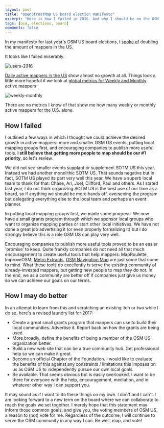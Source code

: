 ```yaml
---
layout: post
title: "OpenStreetMap US board election manifesto"
excerpt: "Here is how I failed in 2016. And why I should be on the OSM US board in 2017."
tags: [osm, elections, board]
comments: false
---
```


In my manifesto for last year's OSM US board elections, I [spoke of](https://www.openstreetmap.org/user/mvexel/diary/36087) doubling the amount of mappers in the US.

It looks like I failed miserably.

![users-2016](https://blog-image-hosting.s3.amazonaws.com/users-2016.PNG)

[Daily active mappers in the US](http://osmstats.neis-one.org/?item=members&country=United%20States) show almost no growth at all. Things look a little more hopeful if we look at [global metrics for Weekly and Monthly active mappers](http://osmstats.neis-one.org/?item=members):

![weekly-monthly](https://blog-image-hosting.s3.amazonaws.com/users-7-30.PNG)

There are no metrics I know of that show me how many weekly or monthly active mappers for the U.S. alone.

## How I failed

I outlined a few ways in which I thought we could achieve the desired growth in active mappers: more and smaller OSM US events, putting local mapping groups first, and encouraging companies to publish more useful tools. **I still believe that getting more people to map should be our #1 priority**, so let's review.

We did not see smaller events supplant or supplement SOTM US this year. Instead we had another monolithic SOTM US. That sounds negative but in fact, SOTM US played its part very well this year. We have a superb local team to thank for that: Chase, Ari, Joel, Clifford, Paul and others. As I stated last year, I do not think organizing SOTM US is the best use of our time as a board, so if anything we should be more hands off, overseeing the program but delegating everything else to the local team and perhaps an event planner.

In putting local mapping groups first, we made some progress. We now have a small grants program through which we sponsor local groups who want to organize mapping parties or start other local initiatives. We have not done a great job advertising it (or even properly formalizing it) but I do strongly believe this is a role OSM US can play very well.

Encouraging companies to publish more useful tools proved to be an easier 'promise' to keep. Quite frankly companies do not need all that much encouragement to create useful tools that help mappers: MapRoulette, ImproveOSM, [Metro Extracts](https://mapzen.com/data/metro-extracts/), [OSM Navigation Map](https://mapbox.github.io/osm-navigation-map/) are just some that come to mind. What these tools do excellently is serve the existing community of already-invested mappers, but getting new people to map they do not. In the end, we as a community are better off if companies just give us money so we can achieve our goals on our terms.

## How I may do better

In an attempt to learn from this and scratching an existing itch or two while I do so, here's a revised laundry list for 2017:

* Create a great small grants program that mappers can use to build their local communities. Advertise it. Report back on how the grants are being used.
* More broadly, define the benefits of being a member of the OSM US organization better.
* Build a new web site that can be a true community hub. Get professional help so we can make it great.
* Become an official Chapter of the Foundation. I would like to evaluate the benefits of this against any constraints / limitations this imposes on us as OSM US to independently pursue our own local goals.
* Be available. That seems obvious but is easily overlooked. I want to be there for everyone with the help, encouragement, mediation, and in whatever other way I can support you.

It may sound as if I want to do these things on my own. I don't and I can't. I am looking forward to a new term on the board where we can collaborate to reach the goals we set together. I merely hope that this statement may inform those common goals, and give you, the voting members of OSM US, a reason to (not) vote for me. Regardless of the outcome, I will continue to serve the OSM community in any way I can. Be well, map, and vote!
